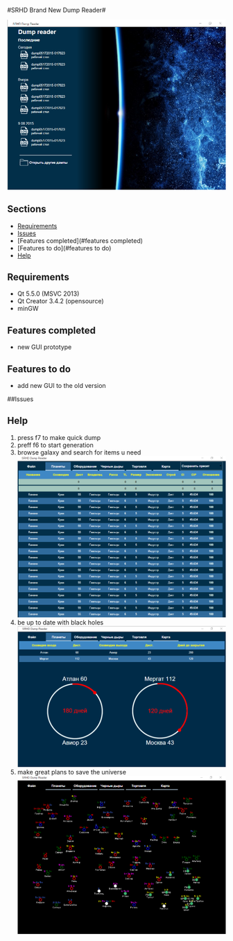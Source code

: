 #SRHD Brand New Dump Reader#

![Image of Dump reader](https://github.com/AntonGulkevich/SRHD/blob/guiRedone/GUI%20prototype/start.PNG "SRHD Dump Reader")

## Sections

* [Requirements](#requirements)
* [Issues](#issues)
* [Features completed](#features completed)
* [Features to do](#features to do)
* [Help](#help)


## Requirements

* Qt 5.5.0 (MSVC 2013)
* Qt Creator 3.4.2 (opensource)
* minGW

## Features completed

* new GUI prototype

## Features to do

* add new GUI to the old version

##Issues

## Help

1. press f7 to make quick dump
2. preff f6 to start generation
3. browse galaxy and search for items u need
![Image of Dump reader](https://github.com/AntonGulkevich/SRHD/blob/guiRedone/GUI%20prototype/planets.PNG "planets and stuff")
4. be up to date with black holes ![Image of Dump reader](https://github.com/AntonGulkevich/SRHD/blob/guiRedone/GUI%20prototype/blackholes.PNG "black holes")
5. make great plans to save the universe ![Image of Dump reader](https://github.com/AntonGulkevich/SRHD/blob/guiRedone/GUI%20prototype/map.PNG "black holes")
